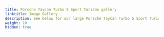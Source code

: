 ```yaml
---
title: Porsche Taycan Turbo S Sport Turismo gallery
linktitle: Image Gallery
description: See below for our large Porsche Taycan Turbo S Sport Turismo image gallery. Click pictures for high-resolution versions.
weight: 10
hidden: true
---
```

<!-- markdownlint-disable MD033 -->
<object type="image/svg+xml" data="../modelnavigation.svg"></object>
<div class="pswp-gallery pswp-grid-container" id ="my-gallery">
<div class="pswp-grid-item">
<a href="https://media.evkx.net/multimedia/models/porsche/taycan/taycan_turbo_s_sport_turismo/exterior_1.jpg"
data-pswp-src="https://media.evkx.net/multimedia/models/porsche/taycan/taycan_turbo_s_sport_turismo/exterior_1.jpg"
data-pswp-width="3000"
data-pswp-height="2001" 
target="_blank">
<img src="https://media.evkx.net/multimedia/models/porsche/taycan/taycan_turbo_s_sport_turismo/exterior_1_xst.jpg" alt="Porsche Taycan Turbo S Sport Turismo" width="200px" height="0px" />
</a>
</div>
<div class="pswp-grid-item">
<a href="https://media.evkx.net/multimedia/models/porsche/taycan/taycan_turbo_s_sport_turismo/exterior_2.jpg"
data-pswp-src="https://media.evkx.net/multimedia/models/porsche/taycan/taycan_turbo_s_sport_turismo/exterior_2.jpg"
data-pswp-width="3000"
data-pswp-height="2001" 
target="_blank">
<img src="https://media.evkx.net/multimedia/models/porsche/taycan/taycan_turbo_s_sport_turismo/exterior_2_xst.jpg" alt="Porsche Taycan Turbo S Sport Turismo" width="200px" height="0px" />
</a>
</div>
<div class="pswp-grid-item">
<a href="https://media.evkx.net/multimedia/models/porsche/taycan/taycan_turbo_s_sport_turismo/exterior_3.jpg"
data-pswp-src="https://media.evkx.net/multimedia/models/porsche/taycan/taycan_turbo_s_sport_turismo/exterior_3.jpg"
data-pswp-width="3000"
data-pswp-height="2001" 
target="_blank">
<img src="https://media.evkx.net/multimedia/models/porsche/taycan/taycan_turbo_s_sport_turismo/exterior_3_xst.jpg" alt="Porsche Taycan Turbo S Sport Turismo" width="200px" height="0px" />
</a>
</div>
<div class="pswp-grid-item">
<a href="https://media.evkx.net/multimedia/models/porsche/taycan/taycan_turbo_s_sport_turismo/exterior_4.jpg"
data-pswp-src="https://media.evkx.net/multimedia/models/porsche/taycan/taycan_turbo_s_sport_turismo/exterior_4.jpg"
data-pswp-width="3000"
data-pswp-height="2001" 
target="_blank">
<img src="https://media.evkx.net/multimedia/models/porsche/taycan/taycan_turbo_s_sport_turismo/exterior_4_xst.jpg" alt="Porsche Taycan Turbo S Sport Turismo" width="200px" height="0px" />
</a>
</div>
<div class="pswp-grid-item">
<a href="https://media.evkx.net/multimedia/models/porsche/taycan/taycan_turbo_s_sport_turismo/frontseats_1.jpg"
data-pswp-src="https://media.evkx.net/multimedia/models/porsche/taycan/taycan_turbo_s_sport_turismo/frontseats_1.jpg"
data-pswp-width="3000"
data-pswp-height="2001" 
target="_blank">
<img src="https://media.evkx.net/multimedia/models/porsche/taycan/taycan_turbo_s_sport_turismo/frontseats_1_xst.jpg" alt="Porsche Taycan Turbo S Sport Turismo" width="200px" height="0px" />
</a>
</div>
<div class="pswp-grid-item">
<a href="https://media.evkx.net/multimedia/models/porsche/taycan/taycan_turbo_s_sport_turismo/headlights_1.jpg"
data-pswp-src="https://media.evkx.net/multimedia/models/porsche/taycan/taycan_turbo_s_sport_turismo/headlights_1.jpg"
data-pswp-width="3000"
data-pswp-height="2000" 
target="_blank">
<img src="https://media.evkx.net/multimedia/models/porsche/taycan/taycan_turbo_s_sport_turismo/headlights_1_xst.jpg" alt="Porsche Taycan Turbo S Sport Turismo" width="200px" height="0px" />
</a>
</div>
<div class="pswp-grid-item">
<a href="https://media.evkx.net/multimedia/models/porsche/taycan/taycan_turbo_s_sport_turismo/interior_1.jpg"
data-pswp-src="https://media.evkx.net/multimedia/models/porsche/taycan/taycan_turbo_s_sport_turismo/interior_1.jpg"
data-pswp-width="3000"
data-pswp-height="2001" 
target="_blank">
<img src="https://media.evkx.net/multimedia/models/porsche/taycan/taycan_turbo_s_sport_turismo/interior_1_xst.jpg" alt="Porsche Taycan Turbo S Sport Turismo" width="200px" height="0px" />
</a>
</div>
<div class="pswp-grid-item">
<a href="https://media.evkx.net/multimedia/models/porsche/taycan/taycan_turbo_s_sport_turismo/interior_2.jpg"
data-pswp-src="https://media.evkx.net/multimedia/models/porsche/taycan/taycan_turbo_s_sport_turismo/interior_2.jpg"
data-pswp-width="3000"
data-pswp-height="2001" 
target="_blank">
<img src="https://media.evkx.net/multimedia/models/porsche/taycan/taycan_turbo_s_sport_turismo/interior_2_xst.jpg" alt="Porsche Taycan Turbo S Sport Turismo" width="200px" height="0px" />
</a>
</div>
<div class="pswp-grid-item">
<a href="https://media.evkx.net/multimedia/models/porsche/taycan/taycan_turbo_s_sport_turismo/main_1.jpg"
data-pswp-src="https://media.evkx.net/multimedia/models/porsche/taycan/taycan_turbo_s_sport_turismo/main_1.jpg"
data-pswp-width="3000"
data-pswp-height="2000" 
target="_blank">
<img src="https://media.evkx.net/multimedia/models/porsche/taycan/taycan_turbo_s_sport_turismo/main_1_xst.jpg" alt="Porsche Taycan Turbo S Sport Turismo" width="200px" height="0px" />
</a>
</div>
<div class="pswp-grid-item">
<a href="https://media.evkx.net/multimedia/models/porsche/taycan/taycan_turbo_s_sport_turismo/screens_1.jpg"
data-pswp-src="https://media.evkx.net/multimedia/models/porsche/taycan/taycan_turbo_s_sport_turismo/screens_1.jpg"
data-pswp-width="3000"
data-pswp-height="2001" 
target="_blank">
<img src="https://media.evkx.net/multimedia/models/porsche/taycan/taycan_turbo_s_sport_turismo/screens_1_xst.jpg" alt="Porsche Taycan Turbo S Sport Turismo" width="200px" height="0px" />
</a>
</div>
<div class="pswp-grid-item">
<a href="https://media.evkx.net/multimedia/models/porsche/taycan/taycan_turbo_s_sport_turismo/secondrowseats_1.jpg"
data-pswp-src="https://media.evkx.net/multimedia/models/porsche/taycan/taycan_turbo_s_sport_turismo/secondrowseats_1.jpg"
data-pswp-width="3000"
data-pswp-height="1912" 
target="_blank">
<img src="https://media.evkx.net/multimedia/models/porsche/taycan/taycan_turbo_s_sport_turismo/secondrowseats_1_xst.jpg" alt="Porsche Taycan Turbo S Sport Turismo" width="200px" height="0px" />
</a>
</div>
<div class="pswp-grid-item">
<a href="https://media.evkx.net/multimedia/models/porsche/taycan/taycan_turbo_s_sport_turismo/trunk_1.jpg"
data-pswp-src="https://media.evkx.net/multimedia/models/porsche/taycan/taycan_turbo_s_sport_turismo/trunk_1.jpg"
data-pswp-width="3000"
data-pswp-height="1747" 
target="_blank">
<img src="https://media.evkx.net/multimedia/models/porsche/taycan/taycan_turbo_s_sport_turismo/trunk_1_xst.jpg" alt="Porsche Taycan Turbo S Sport Turismo" width="200px" height="0px" />
</a>
</div>
<div class="pswp-grid-item">
<a href="https://media.evkx.net/multimedia/models/porsche/taycan/taycan_turbo_s_sport_turismo/trunk_2.jpg"
data-pswp-src="https://media.evkx.net/multimedia/models/porsche/taycan/taycan_turbo_s_sport_turismo/trunk_2.jpg"
data-pswp-width="3000"
data-pswp-height="1747" 
target="_blank">
<img src="https://media.evkx.net/multimedia/models/porsche/taycan/taycan_turbo_s_sport_turismo/trunk_2_xst.jpg" alt="Porsche Taycan Turbo S Sport Turismo" width="200px" height="0px" />
</a>
</div>
<div class="pswp-grid-item">
<a href="https://media.evkx.net/multimedia/models/porsche/taycan/taycan_turbo_s_sport_turismo/wheels_1.jpg"
data-pswp-src="https://media.evkx.net/multimedia/models/porsche/taycan/taycan_turbo_s_sport_turismo/wheels_1.jpg"
data-pswp-width="3000"
data-pswp-height="2001" 
target="_blank">
<img src="https://media.evkx.net/multimedia/models/porsche/taycan/taycan_turbo_s_sport_turismo/wheels_1_xst.jpg" alt="Porsche Taycan Turbo S Sport Turismo" width="200px" height="0px" />
</a>
</div>
</div>
<script type="module">
  import PhotoSwipeLightbox from '/js/photoswipe-lightbox.esm.js';
    const lightbox = new PhotoSwipeLightbox({
       gallery: '#my-gallery',
        children: 'a',
        pswpModule: () => import('/js/photoswipe.esm.js')
    });
lightbox.init();
</script>
